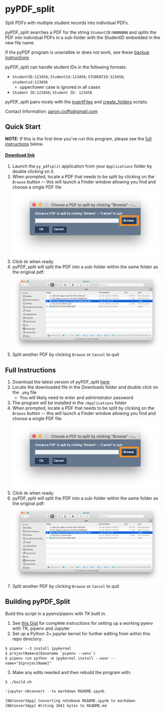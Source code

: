 # pyPDF_split
Split PDFs with multiple student records into individual PDFs.

pyPDF_split searches a PDF for the string `StudentID:NNNNNNN` and splits the PDF into individual PDFs in a sub-folder with the StudentID embedded in the new file name.

If the pyPDF program is unavialble or does not work, see these [backup instructions](https://github.com/txoof/pyPDF_split/blob/master/Backup_Plan.md#backup-plan-for-pypdfsplit)


pyPDF_split can handle student IDs in the following formats:

* `StudentID:123456`; `StudentId:123456`; `STUDENTID:123456`; `studentid:123456` 
    - upper/lower case is ignored in all cases
* `Student ID:123456`; `Student ID: 123456`

pyPDF_split pairs nicely with the [insertFiles](https://github.com/txoof/insertFiles) and [create_folders](https://github.com/txoof/portfolioCreator) scripts.

Contact Information:
aaron.ciuffo@gmail.com


## Quick Start
**NOTE:** If this is the first time you've run this program, please see the [full instructions](#FullInstructions) below.

#### [Download link](https://github.com/txoof/pyPDF_split/blob/master/pypdfsplit.pkg)

1. Launch the `py_pdfsplit` application from your `Applications` folder by double clicking on it.
2. When prompted, locate a PDF that needs to be split by clicking on the `Browse` button -- this will launch a Finder window allowing you find and choose a single PDF file
    ![GUI Browse Image](./docs/gui_browse.png)
3. Click `Ok` when ready
4. pyPDF_split will split the PDF into a sub-folder within the same folder as the original pdf:
    ![Output folder with split pdfs](./docs/output_split.png)
5. Split another PDF by clicking `Browse` or `Cancel` to quit

<a name='FullInstructions'></a>
## Full Instructions
1. Download the latest version of pyPDF_split [here](https://github.com/txoof/pyPDF_split/blob/master/pypdfsplit.pkg)
2. Locate the downloaded file in the Downloads folder and double click on the `.pkg` file
   * You will likely need to enter and administrator password
3. The program will be installed in the `/Applications` folder
2. When prompted, locate a PDF that needs to be split by clicking on the `Browse` button -- this will launch a Finder window allowing you find and choose a single PDF file
    ![GUI Browse Image](./docs/gui_browse.png)
3. Click `Ok` when ready
4. pyPDF_split will split the PDF into a sub-folder within the same folder as the original pdf:
    ![Output folder with split pdfs](./docs/output_split.png)
5. Split another PDF by clicking `Browse` or `Cancel` to quit

## Building pyPDF_Split
Build this script in a pyenv/pipenv with TK built in.
1. See [this Gist](https://gist.github.com/txoof/675e72d43f1bfbade04fdcec99ff4085) for complete instructions for setting up a working pyenv with TK, pipenv and Jupyter
2. Set up a Python 3+ jupyter kernel for further editing from within this repo directory:
```
$ pipenv --3 install ipykernel
$ projectName=$(basename `pipenv --venv`)
$ pipenv run python -m ipykernel install --user --name="${projectName}"
```
3. Make any edits needed and then rebuild the program with:
```
$ ./build.sh
```


```python
!jupyter-nbconvert --to markdown README.ipynb
```

    [NbConvertApp] Converting notebook README.ipynb to markdown
    [NbConvertApp] Writing 3661 bytes to README.md

